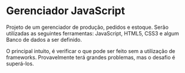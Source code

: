 # Gerenciador JavaScript

Projeto de um gerenciador de produção, pedidos e estoque.
Serão utilizadas as seguintes ferramentas: JavaScript, HTML5, CSS3 e algum Banco de dados a ser definido.

O principal intuito, é verificar o que pode ser feito sem a utilização de frameworks. 
Provavelmente terá grandes problemas, mas o desafio é superá-los.
 
